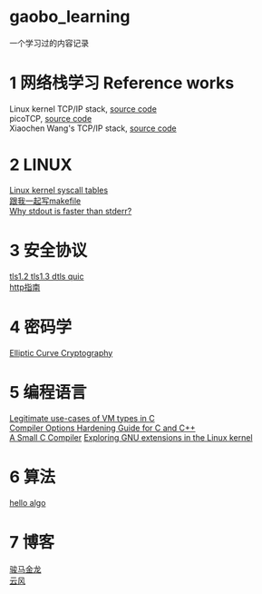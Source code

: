 # gaobo_learning
一个学习过的内容记录


# 1 网络栈学习 Reference works
Linux kernel TCP/IP stack, [source code](https://git.kernel.org/pub/scm/linux/kernel/git/torvalds/linux.git/tree/net/ipv4 "linux kernel")   
picoTCP, [source code](https://github.com/tass-belgium/picotcp "")   
Xiaochen Wang's TCP/IP stack, [source code](https://github.com/chobits/tapip "")

# 2 LINUX
[Linux kernel syscall tables](https://syscalls.mebeim.net/ "")  
[跟我一起写makefile](https://seisman.github.io/how-to-write-makefile/variables.html "")  
[Why stdout is faster than stderr?](https://blog.orhun.dev/stdout-vs-stderr/ "")

# 3 安全协议
[tls1.2 tls1.3 dtls quic](https://xargs.org/ "")  
[http指南](https://developer.mozilla.org/zh-CN/docs/Web/HTTP)

# 4 密码学
[Elliptic Curve Cryptography](https://andrea.corbellini.name/2015/05/17/elliptic-curve-cryptography-a-gentle-introduction/ "")

# 5 编程语言
[Legitimate use-cases of VM types in C](https://web.archive.org/web/20230324122404/https://blog.joren.ga/vla-usecases "")   
[Compiler Options Hardening Guide for C and C++](https://best.openssf.org/Compiler-Hardening-Guides/Compiler-Options-Hardening-Guide-for-C-and-C++.html "")   
[A Small C Compiler](https://github.com/rui314/chibicc) 
[Exploring GNU extensions in the Linux kernel](https://maskray.me/blog/2024-05-12-exploring-gnu-extensions-in-linux-kernel) 


# 6 算法
[hello algo](https://www.hello-algo.com/ "") 

# 7 博客
[骏马金龙](https://junmajinlong.github.io/shell/index/index.html "")  
[云风](https://blog.codingnow.com/ "") 
